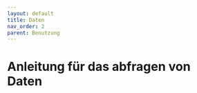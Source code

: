 ```yaml
---
layout: default
title: Daten
nav_order: 2
parent: Benutzung
---
```


# Anleitung für das abfragen von Daten